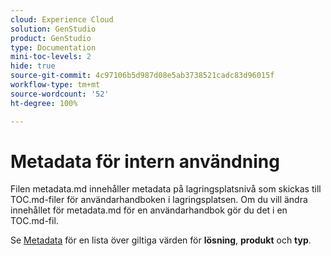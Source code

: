 ```yaml
---
cloud: Experience Cloud
solution: GenStudio
product: GenStudio
type: Documentation
mini-toc-levels: 2
hide: true
source-git-commit: 4c97106b5d987d08e5ab3738521cadc83d96015f
workflow-type: tm+mt
source-wordcount: '52'
ht-degree: 100%

---
```



# Metadata för intern användning

<!--
git-repo: https://github.com/AdobeDocs/genstudio.en
-->

Filen metadata.md innehåller metadata på lagringsplatsnivå som skickas till TOC.md-filer för användarhandboken i lagringsplatsen. Om du vill ändra innehållet för metadata.md för en användarhandbok gör du det i en TOC.md-fil.

Se [Metadata](https://experienceleague.adobe.com/docs/authoring-guide-exl/using/editing/user-guide-setup/metadata.html?lang=sv) för en lista över giltiga värden för **lösning**, **produkt** och **typ**.

